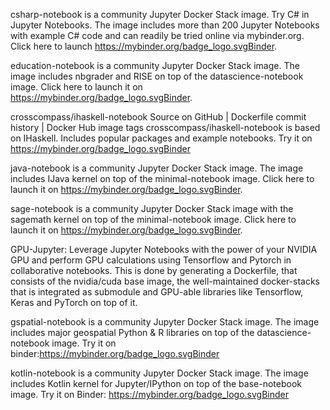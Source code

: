 csharp-notebook is a community Jupyter Docker Stack image. 
Try C# in Jupyter Notebooks. The image includes more than 200 Jupyter Notebooks with example C# code and can readily be tried online via mybinder.org. Click here to launch https://mybinder.org/badge_logo.svgBinder.

education-notebook is a community Jupyter Docker Stack image. 
The image includes nbgrader and RISE on top of the datascience-notebook image. Click here to launch it on https://mybinder.org/badge_logo.svgBinder.
   
crosscompass/ihaskell-notebook
Source on GitHub | Dockerfile commit history | Docker Hub image tags
crosscompass/ihaskell-notebook is based on IHaskell. Includes popular packages and example notebooks.
Try it on https://mybinder.org/badge_logo.svgBinder

java-notebook is a community Jupyter Docker Stack image. 
The image includes IJava kernel on top of the minimal-notebook image. Click here to launch it on https://mybinder.org/badge_logo.svgBinder.

sage-notebook is a community Jupyter Docker Stack image with the sagemath kernel on top of the minimal-notebook image. Click here to launch it on https://mybinder.org/badge_logo.svgBinder.

GPU-Jupyter: Leverage Jupyter Notebooks with the power of your NVIDIA GPU and perform GPU calculations using Tensorflow and Pytorch in collaborative notebooks. This is done by generating a Dockerfile, that consists of the nvidia/cuda base image, the well-maintained docker-stacks that is integrated as submodule and GPU-able libraries like Tensorflow, Keras and PyTorch on top of it.

gspatial-notebook is a community Jupyter Docker Stack image. The image includes major geospatial Python & R libraries on top of the datascience-notebook image. Try it on binder:https://mybinder.org/badge_logo.svgBinder

kotlin-notebook is a community Jupyter Docker Stack image. The image includes Kotlin kernel for Jupyter/IPython on top of the base-notebook image. Try it on Binder: https://mybinder.org/badge_logo.svgBinder